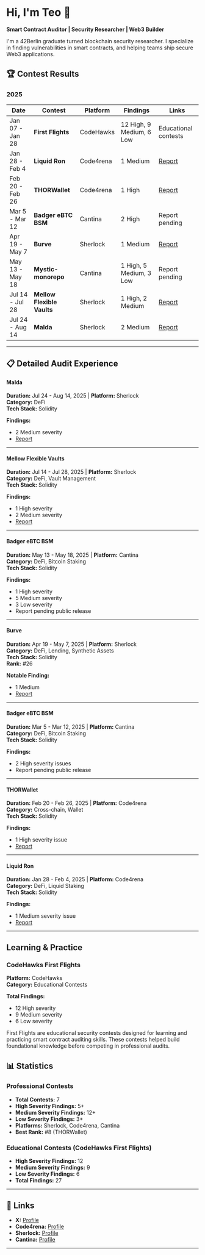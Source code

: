 # Hi, I'm Teo 👋  
**Smart Contract Auditor | Security Researcher | Web3 Builder**

I'm a 42Berlin graduate turned blockchain security researcher. I specialize in finding vulnerabilities in smart contracts, and helping teams ship secure Web3 applications.

## 🏆 Contest Results

### 2025

| Date            | Contest                    | Platform  | Findings                 | Links                                                      |
| --------------- | -------------------------- | --------- | ------------------------ | ---------------------------------------------------------- |
| Jan 07 - Jan 28            | **First Flights**          | CodeHawks | 12 High, 9 Medium, 6 Low | Educational contests                                       |
| Jan 28 - Feb 4  | **Liquid Ron**             | Code4rena | 1 Medium                 | [Report](https://code4rena.com/reports/2025-01-liquid-ron) |
| Feb 20 - Feb 26 | **THORWallet**             | Code4rena | 1 High                   | [Report](https://code4rena.com/reports/2025-02-thorwallet) |
| Mar 5 - Mar 12  | **Badger eBTC BSM**        | Cantina   | 2 High                   | Report pending                                             |
| Apr 19 - May 7  | **Burve**            | Sherlock  | 1 Medium                 | [Report](https://audits.sherlock.xyz/contests/858/report)  |
| May 13 - May 18 | **Mystic-monorepo**        | Cantina   | 1 High, 5 Medium, 3 Low  | Report pending                                             |
| Jul 14 - Jul 28 | **Mellow Flexible Vaults** | Sherlock  | 1 High, 2 Medium         | [Report](https://audits.sherlock.xyz/contests/964/report)  |
| Jul 24 - Aug 14 | **Malda**                  | Sherlock  | 2 Medium                 | [Report](https://audits.sherlock.xyz/contests/1029/report) |

---

## 📋 Detailed Audit Experience

#### Malda

**Duration:** Jul 24 - Aug 14, 2025 | **Platform:** Sherlock  
**Category:** DeFi  
**Tech Stack:** Solidity  

**Findings:**

- 2 Medium severity
- [Report](https://audits.sherlock.xyz/contests/1029/report)

---

#### Mellow Flexible Vaults

**Duration:** Jul 14 - Jul 28, 2025 | **Platform:** Sherlock  
**Category:** DeFi, Vault Management  
**Tech Stack:** Solidity  

**Findings:**

- 1 High severity
- 2 Medium severity
- [Report](https://audits.sherlock.xyz/contests/964/report)

---

#### Badger eBTC BSM

**Duration:** May 13 - May 18, 2025 | **Platform:** Cantina  
**Category:** DeFi, Bitcoin Staking  
**Tech Stack:** Solidity  

**Findings:**

- 1 High severity
- 5 Medium severity
- 3 Low severity
- Report pending public release

---

#### Burve

**Duration:** Apr 19 - May 7, 2025 | **Platform:** Sherlock  
**Category:** DeFi, Lending, Synthetic Assets  
**Tech Stack:** Solidity  
**Rank:** #26

**Notable Finding:**

  - 1 Medium
  - [Report](https://audits.sherlock.xyz/contests/858/report)

---

#### Badger eBTC BSM

**Duration:** Mar 5 - Mar 12, 2025 | **Platform:** Cantina  
**Category:** DeFi, Bitcoin Staking  
**Tech Stack:** Solidity  

**Findings:**

- 2 High severity issues
- Report pending public release

---

#### THORWallet

**Duration:** Feb 20 - Feb 26, 2025 | **Platform:** Code4rena  
**Category:** Cross-chain, Wallet  
**Tech Stack:** Solidity  

**Findings:**

- 1 High severity issue
- [Report](https://code4rena.com/reports/2025-02-thorwallet)

---

#### Liquid Ron

**Duration:** Jan 28 - Feb 4, 2025 | **Platform:** Code4rena  
**Category:** DeFi, Liquid Staking  
**Tech Stack:** Solidity  

**Findings:**

- 1 Medium severity issue
- [Report](https://code4rena.com/reports/2025-01-liquid-ron)

---

##  Learning & Practice

### CodeHawks First Flights

**Platform:** CodeHawks  
**Category:** Educational Contests

**Total Findings:**

- 12 High severity
- 9 Medium severity
- 6 Low severity

First Flights are educational security contests designed for learning and practicing smart contract auditing skills. These contests helped build foundational knowledge before competing in professional audits.

## 📊 Statistics

### Professional Contests

- **Total Contests:** 7
- **High Severity Findings:** 5+
- **Medium Severity Findings:** 12+
- **Low Severity Findings:** 3+
- **Platforms:** Sherlock, Code4rena, Cantina
- **Best Rank:** #8 (THORWallet)

### Educational Contests (CodeHawks First Flights)

- **High Severity Findings:** 12
- **Medium Severity Findings:** 9
- **Low Severity Findings:** 6
- **Total Findings:** 27

---

## 🔗 Links
- **X:** [Profile](https://x.com/MissKeishaSheFD)
- **Code4rena:** [Profile](https://code4rena.com/@teoslaf)
- **Sherlock:** [Profile](https://audits.sherlock.xyz/watson/teoslaf1)
- **Cantina:** [Profile](https://cantina.xyz/u/teoslaf1)

---

